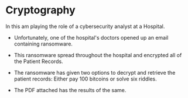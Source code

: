 # Cryptography

In this am playing the role of a cybersecurity analyst at a Hospital.

- Unfortunately, one of the hospital's doctors opened up an email containing ransomware.

- This ransomware spread throughout the hospital and encrypted all of the Patient Records.

- The ransomware has given two options to decrypt and retrieve the patient records: Either pay 100 bitcoins or solve six riddles.

- The PDF attached has the results of the same.

